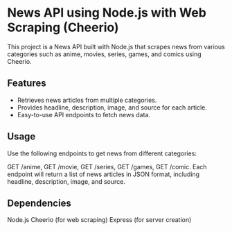 # News API using Node.js with Web Scraping (Cheerio)

This project is a News API built with Node.js that scrapes news from various categories such as anime, movies, series, games, and comics using Cheerio.

## Features

- Retrieves news articles from multiple categories.
- Provides headline, description, image, and source for each article.
- Easy-to-use API endpoints to fetch news data.

## Usage
Use the following endpoints to get news from different categories:

GET /anime,
GET /movie,
GET /series,
GET /games,
GET /comic.
Each endpoint will return a list of news articles in JSON format, including headline, description, image, and source.

## Dependencies
Node.js
Cheerio (for web scraping)
Express (for server creation)
